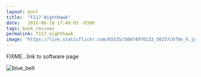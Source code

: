 ```yaml
---
layout: post
title:  "F117 NightHawk"
date:   2016-06-16 17:46:03 -0300
tags: book_reviews
permalink: f117_nighthawk
image: "https://live.staticflickr.com/65535/50874970133_50257c6f0e_h.jpg"
---
```


FIXME...link to software page

<div class="col my-auto pb-3">
   <img class="img-fluid rounded mx-auto d-block" src="https://live.staticflickr.com/65535/50874970133_50257c6f0e_h.jpg" alt='blue_belt'>
</div>
